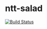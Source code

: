 # ntt-salad

[![Build Status](https://travis-ci.org/chck/ntt-salad.svg?branch=master)](https://travis-ci.org/chck/ntt-salad)

